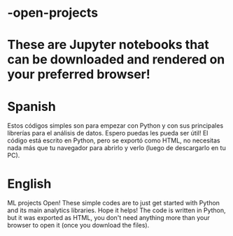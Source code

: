 # -open-projects
# These are Jupyter notebooks that can be downloaded and rendered on your preferred browser!
# Spanish
Estos códigos simples son para empezar con Python y con sus principales librerías para el análisis de datos. Espero puedas les pueda ser útil! El código está escrito en Python, pero se exportó como HTML, no necesitas nada más que tu navegador para abrirlo y verlo (luego de descargarlo en tu PC). 
# English
ML projects Open!
These simple codes are to just get started with Python and its main analytics libraries. Hope it helps!
The code is written in Python, but it was exported as HTML, you don't need anything more than your browser to open it (once you download the files).


